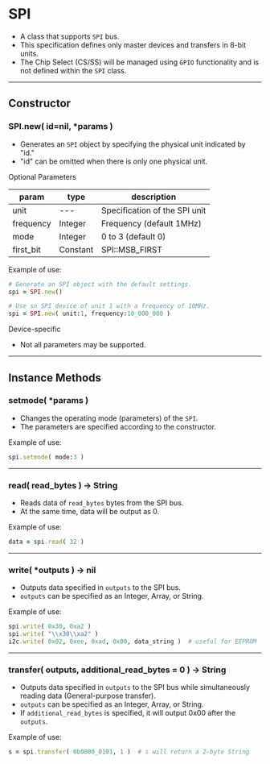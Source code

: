 # SPI

- A class that supports `SPI` bus.
- This specification defines only master devices and transfers in 8-bit units.
- The Chip Select (CS/SS) will be managed using `GPIO` functionality and is not defined within the `SPI` class.

---

## Constructor


### SPI.new( id=nil, *params )

- Generates an `SPI` object by specifying the physical unit indicated by "id."
- "id" can be omitted when there is only one physical unit.

Optional Parameters

| param | type | description |
| --- | --- | --- |
| unit | --- | Specification of the SPI unit |
| frequency | Integer | Frequency (default 1MHz) |
| mode | Integer | 0 to 3 (default 0) |
| first_bit | Constant | SPI::MSB_FIRST | SPI::LSB_FIRST (default MSB_FIRST) |

Example of use:

```ruby
# Generate an SPI object with the default settings.
spi = SPI.new()

# Use sn SPI device of unit 1 with a frequency of 10MHz.
spi = SPI.new( unit:1, frequency:10_000_000 )
```

Device-specific

- Not all parameters may be supported.

---

## Instance Methods


### setmode( *params )

- Changes the operating mode (parameters) of the `SPI`.
- The parameters are specified according to the constructor.

Example of use:

```ruby
spi.setmode( mode:3 )
```

---

### read( read_bytes ) -> String

- Reads data of `read_bytes` bytes from the SPI bus.
- At the same time, data will be output as 0.

Example of use:

```ruby
data = spi.read( 32 )
```

---

### write( *outputs ) -> nil

- Outputs data specified in `outputs` to the SPI bus.
- `outputs` can be specified as an Integer, Array<Integer>, or String.

Example of use:

```ruby
spi.write( 0x30, 0xa2 )
spi.write( "\\x30\\xa2" )
i2c.write( 0x02, 0xee, 0xad, 0x00, data_string )  # useful for EEPROM
```

---

### transfer( outputs, additional_read_bytes = 0 ) -> String

- Outputs data specified in `outputs` to the SPI bus while simultaneously reading data (General-purpose transfer).
- `outputs` can be specified as an Integer, Array<Integer>, or String.
- If `additional_read_bytes` is specified, it will output 0x00 after the `outputs`.

Example of use:

```ruby
s = spi.transfer( 0b0000_0101, 1 )  # s will return a 2-byte String
```
